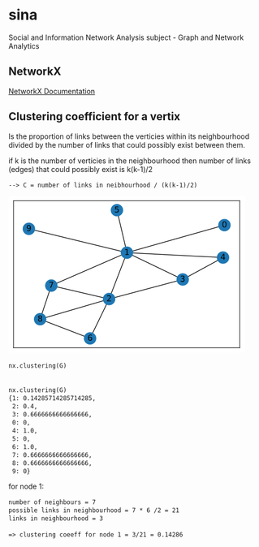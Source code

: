# sina
Social and Information Network Analysis subject - Graph and Network Analytics


## NetworkX
 
[NetworkX Documentation](https://networkx.github.io/documentation/networkx-1.10/tutorial/tutorial.html)

## Clustering coefficient for a vertix

Is the proportion of links between the verticies within its neighbourhood divided by the number of links that could possibly exist between them. 

if k is the number of verticies in the neighbourhood
then number of links (edges) that could possibly exist is k(k-1)/2

```
--> C = number of links in neibhourhood / (k(k-1)/2)
```

![graph](images/01-test-clustering-coeff.png)

``` 
nx.clustering(G)


nx.clustering(G)
{1: 0.14285714285714285,
 2: 0.4,
 3: 0.6666666666666666,
 0: 0,
 4: 1.0,
 5: 0,
 6: 1.0,
 7: 0.6666666666666666,
 8: 0.6666666666666666,
 9: 0}

 ```

 for node 1: 
 
    number of neighbours = 7
    possible links in neighbourhood = 7 * 6 /2 = 21 
    links in neighbourhood = 3 

    => clustering coeeff for node 1 = 3/21 = 0.14286
